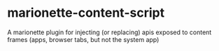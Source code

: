 # marionette-content-script

A marionette plugin for injecting (or replacing) apis exposed to content
frames (apps, browser tabs, but not the system app)
